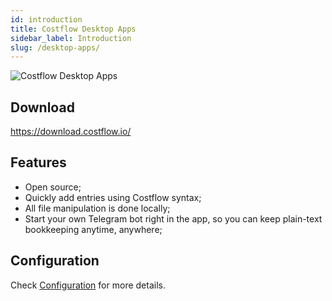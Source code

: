 ```yaml
---
id: introduction
title: Costflow Desktop Apps
sidebar_label: Introduction
slug: /desktop-apps/
---
```


<img src="/img/desktop-apps.png" alt="Costflow Desktop Apps" />

## Download

https://download.costflow.io/

## Features

- Open source;
- Quickly add entries using Costflow syntax;
- All file manipulation is done locally;
- Start your own Telegram bot right in the app, so you can keep plain-text bookkeeping anytime, anywhere;

## Configuration

Check [Configuration](/docs/desktop-apps/config/) for more details.
